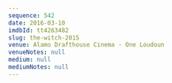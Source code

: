 ```yaml
---
sequence: 542
date: 2016-03-10
imdbId: tt4263482
slug: the-witch-2015
venue: Alamo Drafthouse Cinema - One Loudoun
venueNotes: null
medium: null
mediumNotes: null
---
```


